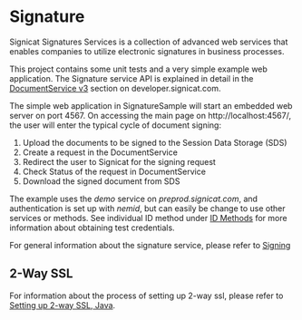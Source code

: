 # Signature

Signicat Signatures Services is a collection of advanced web services that enables companies to utilize electronic signatures in business processes.

This project contains some unit tests and a very simple example web application. 
The Signature service API is explained in detail in the [DocumentService v3](https://developer.signicat.com/apis/documentservice/documentservice-v3/) section on developer.signicat.com. 
 
The simple web application in SignatureSample will start an embedded web server on port 4567. 
On accessing the main page on http://localhost:4567/, the user will enter the typical cycle of document signing:
 
1. Upload the documents to be signed to the Session Data Storage (SDS)
2. Create a request in the DocumentService
3. Redirect the user to Signicat for the signing request
4. Check Status of the request in DocumentService
5. Download the signed document from SDS
 
The example uses the *demo* service on *preprod.signicat.com*, and authentication is set up with *nemid*, but can easily be change to use other services or methods.
See individual ID method under [ID Methods](https://developer.signicat.com/id-methods/) for more information about obtaining test credentials.

For general information about the signature service, please refer to [Signing](https://developer.signicat.com/documentation/signing/)

## 2-Way SSL
For information about the process of setting up 2-way ssl, please refer to [Setting up 2-way SSL, Java](https://developer.signicat.com/documentation/ssl/setting-up-2-way-ssl-java/). 
